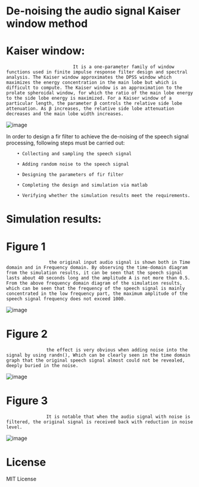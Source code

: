 # De-noising the audio signal Kaiser window method

# Kaiser window: 
                             It is a one-parameter family of window functions used in finite impulse response filter design and spectral analysis. The Kaiser window approximates the DPSS window which maximizes the energy concentration in the main lobe but which is difficult to compute. The Kaiser window is an approximation to the prolate spheroidal window, for which the ratio of the main lobe energy to the side lobe energy is maximized. For a Kaiser window of a particular length, the parameter β controls the relative side lobe attenuation. As β increases, the relative side lobe attenuation decreases and the main lobe width increases.
![image](https://user-images.githubusercontent.com/69566068/124390146-e3208180-dd07-11eb-9800-dfd9b72a141d.png)


In order to design a fir filter to achieve the de-noising of the speech signal processing, following steps must be carried out:
  
        • Collecting and sampling the speech signal
 
        • Adding random noise to the speech signal
 
        • Designing the parameters of fir filter
 
        • Completing the design and simulation via matlab
 
        • Verifying whether the simulation results meet the requirements.
        
# Simulation results:

# Figure 1
                    the original input audio signal is shown both in Time domain and in Frequency domain. By observing the time-domain diagram from the simulation results, it can be seen that the speech signal lasts about 40 seconds long and the amplitude A is not more than 0.5. From the above frequency domain diagram of the simulation results, which can be seen that the frequency of the speech signal is mainly concentrated in the low frequency part, the maximum amplitude of the speech signal frequency does not exceed 1000.
![image](https://user-images.githubusercontent.com/69566068/124389620-a2c00400-dd05-11eb-8817-8893f464eaf7.png)




# Figure 2
                   the effect is very obvious when adding noise into the signal by using randn(), Which can be clearly seen in the time domain graph that the original speech signal almost could not be revealed, deeply buried in the noise.
![image](https://user-images.githubusercontent.com/69566068/124389678-d26f0c00-dd05-11eb-85fb-d8ff56adb1ca.png)




# Figure 3
                   It is notable that when the audio signal with noise is filtered, the original signal is received back with reduction in noise level.
![image](https://user-images.githubusercontent.com/69566068/124389686-dd29a100-dd05-11eb-84cf-f92e0b54e01b.png)



# License
MIT License


